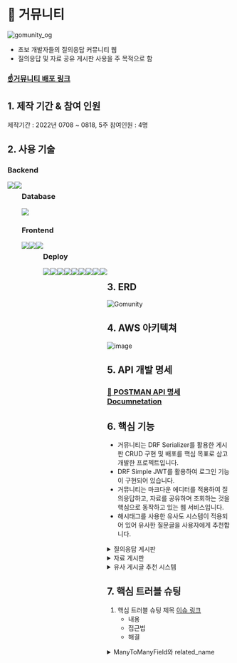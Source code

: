 # 🐢 거뮤니티
![gomunity_og](https://user-images.githubusercontent.com/97969957/185279549-76daa3f9-50dc-4eb7-b412-2f9faec1c2b3.png)  
- 초보 개발자들의 질의응답 커뮤니티 웹  
- 질의응답 및 자료 공유 게시판 사용을 주 목적으로 함  
  
### [☝거뮤니티 배포 링크](https://gomunity.shop)

## 1. 제작 기간 & 참여 인원

제작기간 : 2022년 0708 ~ 0818, 5주
참여인원 : 4명

## 2. 사용 기술

### Backend

<div style="display:flex">
    <img src="https://img.shields.io/badge/Python-3776AB?style=for-the-badge&logo=Python&logoColor=white">
    <img src="https://img.shields.io/badge/Django-092E20?style=for-the-badge&logo=Django&logoColor=white">
<div>

### Database

<img src="https://img.shields.io/badge/PostgreSQL-4169E1?style=for-the-badge&logo=PostgreSQL&logoColor=white">

### Frontend

<div style="display:flex">
    <img src="https://img.shields.io/badge/HTML5-e34f26?style=for-the-badge&logo=HTML5&logoColor=white">
    <img src="https://img.shields.io/badge/CSS3-1572B6?style=for-the-badge&logo=CSS3&logoColor=white">
    <img src="https://img.shields.io/badge/Javascript-F7DF1E?style=for-the-badge&logo=JavaScript&logoColor=white">    
<div>

### Deploy

<div style="display:flex">
    <img src="https://img.shields.io/badge/Git-F05032?style=for-the-badge&logo=Git&logoColor=white">
    <img src="https://img.shields.io/badge/Sourcetree-0052CC?style=for-the-badge&logo=Sourcetree&logoColor=white">
    <img src="https://img.shields.io/badge/Github-181717?style=for-the-badge&logo=Github&logoColor=white">
    <img src="https://img.shields.io/badge/Visual Studio Code-007ACC?style=for-the-badge&logo=Visual Studio Code&logoColor=white">    
<div>
<div style="display:flex">
    <img src="https://img.shields.io/badge/Docker-2496ED?style=for-the-badge&logo=Docker&logoColor=white">
    <img src="https://img.shields.io/badge/Amazon EC2-FF9900?style=for-the-badge&logo=Amazon EC2&logoColor=white">
    <img src="https://img.shields.io/badge/Amazon S3-569A31?style=for-the-badge&logo=Amazon S3&logoColor=white">
    <img src="https://img.shields.io/badge/Gunicorn-499848?style=for-the-badge&logo=Gunicorn&logoColor=white">
    <img src="https://img.shields.io/badge/NGINX-009639?style=for-the-badge&logo=NGINX&logoColor=white">
<div>

## 3. ERD

![Gomunity](https://user-images.githubusercontent.com/97969957/185282933-80713a8e-cdf6-47c4-ba20-ef985fddf0d0.png)
    
## 4. AWS 아키텍쳐

![image](https://user-images.githubusercontent.com/97969957/185283041-45f4504d-e797-4714-9d7e-058568c20f8d.png)

## 5. API 개발 명세
### [🚩 POSTMAN API 명세 Documnetation](https://documenter.getpostman.com/view/19965228/UzQpwndu)

## 6. 핵심 기능

- 거뮤니티는 DRF Serializer를 활용한 게시판 CRUD 구현 및 배포를 핵심 목표로 삼고 개발한 프로젝트입니다.
- DRF Simple JWT를 활용하여 로그인 기능이 구현되어 있습니다.
- 거뮤니티는 마크다운 에디터를 적용하여 질의응답하고, 자료를 공유하며 조회하는 것을 핵심으로 동작하고 있는 웹 서비스입니다. 
- 해시태그를 사용한 유사도 시스템이 적용되어 있어 유사한 질문글을 사용자에게 추천합니다.

<details>
<summary>질의응답 게시판</summary>
<div markdown="1">

### 1. 질문글 조회
        
사용자가 로그인 없이도 게시글을 조회할 수 있도록 Access Token 없이 GET 요청함
  
  **질문글 목록 조회** [🔥code](https://github.com/migdracios/gomunity_be/blob/cdd28297e5ca5c2b9d1293067ae67069c192678c/qna/views.py#L134-L138)
  
      - 질문글 Serializer를 사용하여, 작성된 게시글의 제목, 작성자, 좋아요수, 댓글수 데이터를 Return

  **질문글 상세 조회** [🔥code](https://github.com/migdracios/gomunity_be/blob/cdd28297e5ca5c2b9d1293067ae67069c192678c/qna/views.py#L38-L41)  
  
      - 질문글 Serializer를 사용하여, 작성된 게시글의 제목, 작성자, 작성일, 좋아요수, 댓글 목록, 내용 데이터를 Return
        
### 2. 질문글 작성 

**질문글 작성** [🔥code](https://github.com/migdracios/gomunity_be/blob/cdd28297e5ca5c2b9d1293067ae67069c192678c/qna/views.py#L43-L57)

    - 작성자, 제목, 해시태그, 내용, 썸네일 이미지를 Request
    - Serializer is_valid() 통과 후 save()메서드로 레코드 저장
    - 섬네일 이미지의 이름을 변경 후, boto3의 s3.upload_file() 메서드를 통하여 username/imagename 형태로 S3 저장
    - 200,400 status_code 및 메시지 리턴
  
### 3. 질문글 수정 

**질문글 수정** [🔥code](https://github.com/migdracios/gomunity_be/blob/cdd28297e5ca5c2b9d1293067ae67069c192678c/qna/views.py#L59-L74)

    - URL로 게시글 PK 요구
    - 작성자, 제목, 해시태그, 내용, 썸네일 이미지 중 일부를 Request
    - Serializer is_valid() 및 Partial 메서드를 사용하여 데이터 검증 이후 save()메서드로 업데이트
    - 섬네일 이미지의 이름을 변경 후, boto3의 s3.upload_file() 메서드를 통하여 username/imagename 형태로 S3 저장
    - 200,400 status_code 및 메시지 리턴
    
### 4. 질문글 삭제 

**질문글 삭제** [🔥code](https://github.com/migdracios/gomunity_be/blob/cdd28297e5ca5c2b9d1293067ae67069c192678c/qna/views.py#L76-L80)

    - URL로 게시글 PK 요구
    - 작성자 Request
    - 게시글의 레코드를 삭제, 200,400 status_code 및 메시지 리턴
    
### 5. 질문글 검색 

**질문글 검색** [🔥code](https://github.com/migdracios/gomunity_be/blob/cdd28297e5ca5c2b9d1293067ae67069c192678c/qna/views.py#L141-L145)

    - 검색 키워드 Request
    - 
    - DRF 제네릭뷰 서치필터를 사용하여 제목, 작성자, 내용 데이터와 일치하는 레코드를 클라이언트에 전달합니다.

</div>
</details>

<details>
<summary>자료 게시판</summary>
<div markdown="1">

1. 자료 조회 
    1. 자료 목록 조회 [📜코드링크](https://github.com/migdracios/gomunity_be/blob/cdd28297e5ca5c2b9d1293067ae67069c192678c/archive/views.py#L108-L111)
        - 사용자는 자료글의 목록을 조회할 수 있습니다.
        - 작성된 게시글의 제목, 작성자, 좋아요수 데이터를 시리얼라이저를 통해 클라이언트에 전달합니다.
    2. 자료 상세 조회 [📜코드링크](https://github.com/migdracios/gomunity_be/blob/cdd28297e5ca5c2b9d1293067ae67069c192678c/archive/views.py#L20-L23)
        - 사용자는 자료글의 상세 내용을 조회할 수 있습니다.
        - 작성된 게시글의 제목, 작성자, 좋아요수, 댓글, 내용 데이터를 시리얼라이저를 통해 클라이언트에 전달합니다.
2. 자료 작성 [📜코드링크](https://github.com/migdracios/gomunity_be/blob/cdd28297e5ca5c2b9d1293067ae67069c192678c/archive/views.py#L25-L32)
    - 사용자는 자료 작성페이지에서 입력한 데이터를 데이터베이스 레코드로 저장할 수 있습니다.
    - 게시글 작성에 성공하면 성공 메시지를 클라이언트에 전달합니다.
    - 게시글 작성에 실패하면 오류 내용을 메시지로 클라이언트에 전달합니다.
3. 자료 수정 [📜코드링크](https://github.com/migdracios/gomunity_be/blob/cdd28297e5ca5c2b9d1293067ae67069c192678c/archive/views.py#L34-L42)
    - 사용자는 작성된 자료글을 작성한 사용자로 제한하여 수정할 수 있습니다.
    - 사용자는 작성페이지를 통해서 기존 작성된 내용을 바탕으로 데이터를 수정하여 데이터베이스 레코드를 저장합니다.
4. 자료 삭제 [📜코드링크](https://github.com/migdracios/gomunity_be/blob/cdd28297e5ca5c2b9d1293067ae67069c192678c/archive/views.py#L44-L48)
    - 사용자는 작성된 자료글을 작성한 사용자로 제한하여 삭제할 수 있습니다.
    - 사용자는 자료글 상세 페이지에서 삭제버튼을 통하여 데이터베이스의 작성글 레코드를 삭제합니다.
    
</div>
</details>

<details>
<summary>유사 게시글 추천 시스템</summary>
<div markdown="1">



</div>
</details>
    
    

## 7. 핵심 트러블 슈팅

1. 핵심 트러블 슈팅 제목 [이슈 링크]()
    - 내용
    - 접근법
    - 해결
  
  
<details>
<summary>ManyToManyField와 related_name</summary>
<div markdown="1">

---

### ✍상황

- 사용자가 질문글과 답글을 작성하면, 다른 사용자는 좋아요를 각각 질문글과 답글에 상호작용할 수 있음
- 그렇기 때문에 질문글과 답글에 각각 좋아요 필드가 필요함
- 사용자-질문글 테이블에 M:M으로 연결되는 `질문글 좋아요 테이블`과 사용자-답글 테이블에 M:M으로 연결되는 `답글 좋아요 테이블`을 각각 생성하고 싶음
- ERD 대로 코드를 작성하고, migrations을 하는 중 하기와 같은 오류코드를 뱉어냈다.

![Untitled](https://user-images.githubusercontent.com/97969957/186821329-a9a492ae-bac0-427b-b33c-39d6e0d5c066.png)

```python
class QnAQuestion(models.Model):
    user = models.ForeignKey(UserModel, verbose_name="질문작성자", on_delete=models.CASCADE)
    title = models.CharField("제목", max_length=100)
    content = models.TextField("질문글")
    like = models.ManyToManyField(UserModel, through="QuestionLike")
    created_at = models.DateTimeField("생성시간", auto_now_add=True)
    updated_at = models.DateTimeField("수정시간", auto_now=True)

    def __str__(self):
        return f"작성된 질문은 {self.title} 입니다"
```

- 작성된 ERD대로 ManyToMany 필드를 작성하려고 하자 오류가 발생하면서 마이그레이션이 실행되지 않았음

### ✍오류코드

![Untitle1d](https://user-images.githubusercontent.com/97969957/186821341-753f6c3c-f7f1-4c8a-aca2-2c48f802b402.png)

### ✍트러블슈팅

[점프 투 파이썬](https://wikidocs.net/71791)

- 구글링을 통해 문제의 내용을 찾아보니 QnAQuestion 모델에서 사용한 user와 like 필드가 모두 UserModel과 연결이 되어있어서 생긴 문제
- `UserModel.qnaquestions_set`처럼 User모델을 통해서 데이터에 접근하려 할때 user를 기준으로 할지, like를 기준으로 해야할지 명확하지 않다는 것이 이유였다

### ✍해결

하나의 모델에서 참조하고 있는 유저모델이 두 개나 있다!

- ERD의 설계 상으로는 문제가 없었으나 물리적으로 모델을 생성할 때 각 필드가 참조하고 있는 모델이 동일하기 때문에 발생한 문제
- 그러나 모델을 생성하는 과정에서 발생한 문제로, 이는 하나의 모델이 **`역참조할 때`** 바라봐야 할 필드가 무엇인지 확실하게 정의해줘야 한다

related_name 메서드로 충돌 피하기

- ManyToMany 필드에 **`related_name을 지정해주는 것`**으로 충돌을 피할 수 있다.(다른 필드에서도 가능하지만, 이름을 굳이 추가적으로 바꿔주지는 않았다)

```jsx
like = models.ManyToManyField(UserModel, related_name='question_like', through="QuestionLike")
```

</div>
</details>
  
  
